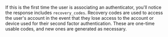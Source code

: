 If this is the first time the user is associating an authenticator, you'll notice the response includes `recovery_codes`. Recovery codes are used to access the user's account in the event that they lose access to the account or device used for their second factor authentication. These are one-time usable codes, and new ones are generated as necessary.